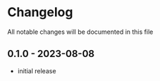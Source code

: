 # Changelog

All notable changes will be documented in this file

## 0.1.0 - 2023-08-08

- initial release
